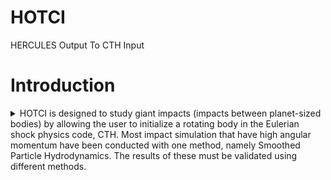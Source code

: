 # HOTCI

HERCULES Output To CTH Input

# Introduction
<details>

<summary>
HOTCI is designed to study giant impacts (impacts between planet-sized bodies) by allowing the user to initialize a rotating body in the Eulerian shock physics code, CTH. Most impact simulation that have high angular momentum have been conducted with one method, namely Smoothed Particle Hydrodynamics. The results of these must be validated using different methods.
</summary>

## Overview

HOTCI is a small library written in Python and C++ that can be used to simulate rapidly rotating bodies in the shock physics code CTH. This is accomplished through a multistep process (see Figure 1).

A rapidly rotating body is generated using HERCULES (see section 1.2). The output of HERCULES (a custom binary format) is read by HOTCI The body is analyzed by HOTCI. During this step HOTCI might unresolve the body if the resolution in HERCULES is too high. HOTCI might also calculate the temperature of each HERCULES layer if the user desires.

The data that defines the body is converted into a string format. A “blank” CTH input file is read by HOTCI (this file is not actually blank and must be a working CTH input file). HOTCI searches the file for the correct location to insert the simulations initial conditions. The initial conditions defined in the blank input file are then overwritten with the aforementioned string. HOTCI creates a new file such that the blank input file is undisturbed. CTH reads the newly created input file and the simulation is carried out.

## HERCULES

HERCULES (Highly Eccentric Rotating Concentric U [Potential] Layers Equilibrium Structure) is a program written by Simon Lock to solve for the equilibrium structure of a self-gravitating fluid. The algorithm used by HERCULES was originally found by Hubbard (2012, 2013) in order to study Jupiter. The algorithm has since been extended by Kong et al. (2013) and Hubbard et al. (2014) to accomodate bodies with large rotational distortion. HERCULES is an open-source manifestation of this algorithm, written in C++.

## CTH

CTH is a large shock-physics code that has been over-seen by many employees of Sandia National Laboratory. It is fundamentally an Eulerian method though at each time-step it solves the Lagrangian equations and remaps the solution to the Eulerian grid via a van Leer scheme that is accurate to second order (van Leer, 1977; McGlaun, 1982). CTH implements two major features that make it popular for simulating giant impacts. Firstly, it implements self-gravity, which is critical for studying any process in the large length regime. Secondly, it implements adaptive mesh refinement, wherein the Eulerian mesh is recursively subdivided to increase resolution locally, this saves computational resources when large regions of the simulation domain are occupied by the void of space.

<img src=images/HOTCI_graphic.png>

The schematic above illustrates how HOTCI works, note that only the topmost pictures contain real data the rest of the images have been rendered solely for illustrative purposes. (A) In this step HOTCI reads a HERCULES output file and converts it into a CTH input file. (B) CTH reads the input file and processes the body one layer at a time. Each layer is homogeneous in density, pressure, and temperature. (C) The layer is incorporated into the Eulerian mesh. In this step CTH gives each cell of the mesh a velocity, volume fraction for each material, and any necessary thermodynamic variables. (D) This panel is included to illustratculties one has when representing a spherical object in a rectangular grid, the resolution is exaggerated. (E) A cross section of an example body in CTH.

</details>

<!--
# List of included files

2.1 HOTCI.py
A Python file containing HOTCI’s main function. There are several variables defined at the top of HOTCI.py that are intended to be edited by the user. These variables determine HOTCI’s reading and writing behavior. They are:
HERCULES_OUT_DIR: A string containing the directory where HERCULES dumps its output files.
HERCULES_OUT_FNAMES: A list of strings containing the names of the HERCULES output files that will be read. The user is able to include any number of file names however the length of the HERCULES_OUT_FNAMES list must be equal to that of … In order for HOTCI to run properly, the user is responsibility for ensuring that this condition is met.
CTH_IN_DIR: A string containing the directory where HOTCI searches for and saves all CTH input files.
CTH_BASE_FNAME: HOTCI requires a partial CTH input file to work from, this is a sting containing the name of such a file.
CTH_IN_FNAME: A string containing the name of the CTH input file that HOTCI generates.
MATERIAL_FNAMES: A list of strings containing the locations of 

2.2 HERCULES_structures.py
    A Python file containing classes for analyzing the binary output of HERCULES.

2.3 EOS_class.h (eos directory)
    A C++ file containing the EOS class definition. This class is used to calculate the temperature of the HERCULES layers.

2.4 EOS_functions.cc (eos directory)
    A C++ file containing function definitions for the EOS class.

2.5 setup.py (eos directory)
    A Python file that determines how the C++ files in the eos directory will be compiled into a Python library.

2.6 vector_operations.h (eos directory)
    A C++ header containing the VecDoub class definition.

2.7 eos/vector_operations.cc (eos directory)
    A C++ file containing the function definitions for the VecDoub class.
    
3 Compiling and Running
    All compiling instructions are for a Linux operating system. If this is not your operating system of choice, the instructions should be straightforward to translate since HOTCI’s compiling procedures are quite generic. 

3.1 Dependencies
HOTCI requires CTH and HERCULES to be installed and running. To work properly CTH should implement self-gravity, which has been included in the latest version for many years. HOTCI was written primarily in Python 2.7 and thus requires a Python 2.7 interpreter; it will not run on a Python 3.0 interpreter or later. The only element of HOTCI which must be compiled is the eos.so library, which is a wrapping of a C++ library that was written for HERCULES. Thus a C++ compiler will also be needed. There are many ways to create a python library by wrapping C++ source code. The method detailed here used the distutils and Cython libraries. These libraries are included in many of the most popular python distributions, including Anaconda and Sage, so they will likely be installed with the Python 2.7 interpreter. To check if the distutils and Cython libraries were included in your Python distribution run the following from the command line.

$ python
>>> from distutils.core import setup
>>> from Cython.Build import cythonize

If this does not produce an error than you are ready to start compiling HOTCI.

3.2 Wrapping eos.so
    From the HOTCI directory, enter the eos subdirectory and run setup.py in “build” mode.

HOTCI$ cd eos
eos$ python setup.py build

This should create a new file called eos.so in the build subdirectory entitled lib.[your OS]. Copy the newly created eos.so file into the HOTCI parent directory.

eos$ cp build/lib.linux-x86_64-2.7/eos.so ../

    If the eos.so file was not created but distutils and Cython were properly installed, then the issue probably occurred when trying to link Python.h. To fix this error open the setup.py file and modify the include_dirs list to contain the directory where your Python.h file is located. On my machine this is the /opt/local/include/ directory.

3.3 Running
    Once the necessary libraries have been downloaded and compiled, the HOTCI.py file must be modified to match your work environment. This is accomplished by opening HOTCI.py file. Lines 17-38 contain all the variables a user might want to modify. They appear as follows.

HERCULES_OUT_DIR = "../Output/"
HERCULES_OUT_FNAMES = ["M96L1.5_L1.48725_N200_Nm800_k12_f020_p10000_l1_0_1.5_fi\
nal", "M12omega2e-4_L1.983_N100_Nm400_k12_f020_p10000_l1_0_1.5_final"]

CTH_IN_DIR = "CTH_in/"
CTH_BASE_FNAME = "CTH_ANEOS_test_impact.in"
CTH_IN_FNAME = "test_M91_m12_L1.5.in"

MATERIAL_FNAMES = ['../EOS_files/HERCULES_EOS_forsterite_S3.20c_log.txt', '../EOS_files/HERCULES_EOS_Iron_T4kK_P135GPa_Rho7-15.txt']
# PD_FLAG key:
# 1: pressure and temperature
# 2: density and temperature
# 3: pressure and density
PDT_FLG = 2


# NOTE: These are in CGS units
CENTERS = [[0, 0, 0], [7.056e8, 7.056e8, 0]]
VELOCITIES = [[0, 0, 0], [-8.795e5, 0, 0]]

# CTH limits the number of vertices in its input files so when the HERCULES
# resolution is too fine the shape cannot be transferred in a 1-to-1 fashion.
# When this occurs, we unresolve the HERCULES structure following a cubic
# spline interpolation of the original points. The new number of points is
# defined by NUM_NEW_MU.
NUM_NEW_MU = 600

INDENT = " "

Each variable’s usage is detailed in section 2.1. It is particularly important that the user updates their file names and directories.
    
    After the variables have been updated HOTCI can be run by simply typing the following into the command line.

HOTCI$ python HOTCI.py
-->